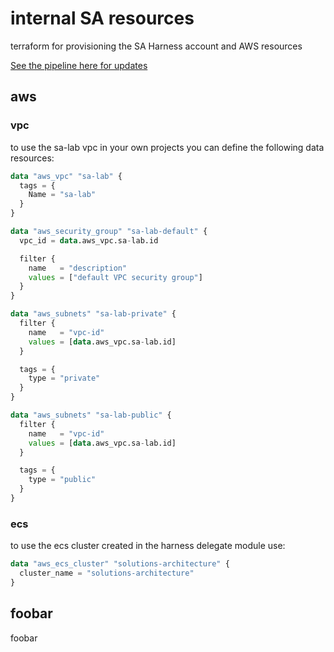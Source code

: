 # internal SA resources

terraform for provisioning the SA Harness account and AWS resources

[See the pipeline here for updates](https://app.harness.io/ng/account/Ompd5rAMSfq97LoZsErwnQ/ci/orgs/Harness_Community/projects/setup/pipelines/solutionsarchitecture_infra/pipeline-studio/?storeType=INLINE)

## aws

### vpc

to use the sa-lab vpc in your own projects you can define the following data resources:

```terraform
data "aws_vpc" "sa-lab" {
  tags = {
    Name = "sa-lab"
  }
}

data "aws_security_group" "sa-lab-default" {
  vpc_id = data.aws_vpc.sa-lab.id

  filter {
    name   = "description"
    values = ["default VPC security group"]
  }
}

data "aws_subnets" "sa-lab-private" {
  filter {
    name   = "vpc-id"
    values = [data.aws_vpc.sa-lab.id]
  }

  tags = {
    type = "private"
  }
}

data "aws_subnets" "sa-lab-public" {
  filter {
    name   = "vpc-id"
    values = [data.aws_vpc.sa-lab.id]
  }

  tags = {
    type = "public"
  }
}
```

### ecs

to use the ecs cluster created in the harness delegate module use:

```terraform
data "aws_ecs_cluster" "solutions-architecture" {
  cluster_name = "solutions-architecture"
}
```

## foobar

foobar